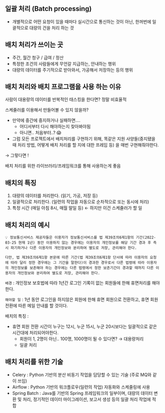 ## 일괄 처리 (Batch processing)

- 개별적으로 어떤 요청이 있을 때마다 실시간으로 통신하는 것이 아닌, 한꺼번에 일괄적으로 대량의 건을 처리 하는 것

## 배치 처리가 쓰이는 곳

- 주간, 월간 청구 / 급여 / 정산
- 특정한 조건의 사람들에게 무언갈 지급하는, 안내하는 행위
- 대량의 데이터를 주기적으로 받아와서, 가공해서 저장하는 등의 행위

## 배치 처리와 배치 프로그램을 사용 하는 이유

사람이 대용량의 데이터를 반복적인 태스킹을 한다면? 정말 비효율적

스케쥴러를 이용해서 만들어볼 수 있지 않을까?

- 만약에 중간에 중지하거나 실패하면….
    - 어디서부터 다시 해야하는지 찾아봐야됨
    - 아니면.. 처음부터..? 😱
- 그럼 모든 프로젝트에서 배치처리를 구현하기 위해,
  똑같은 지원 사양들(중지됐을 때 처리 방법, 어떻게 배치 처리를 할 지에 대한 프레임 등) 을 매번 구현해줘야한다.

→ 그렇다면 !

배치 처리를 위한 라이브러리/프레임워크를 통해 사용하는게 좋음

## 배치의 특징

1. 대량의 데이터를 처리한다. (읽기, 가공, 저장 등)
2. 일괄적으로 처리한다. (일련의 작업을 자동으로 순차적으로 또는 동시에 처리)
3. 특정 시간 (매일 아침 8시, 매월 말일 등)        ← 하지만 이건 스케쥴러가 할 일

## 배치 처리의 예시
```
💡 정보통신서비스 제공자들은 이용자가 정보통신서비스를 법 제39조의6제1항의 기간(2022-03-25 현재 1년) 동안 이용하지 않는 경우에는 이용자의 개인정보를 해당 기간 경과 후 즉시 파기하거나 다른 이용자의 개인정보와 분리하여 별도로 저장, 관리해야 한다. 

다만, 법 제39조의6제1항 본문에 따른 기간(법 제39조의6제1항 단서에 따라 이용자의 요청에 따라 달리 정한 경우에는 그 기간을 말한다)이 경과한 경우로서 다른 법령에 따라 이용자의 개인정보를 보존해야 하는 경우에는 다른 법령에서 정한 보존기간이 경과할 때까지 다른 이용자의 개인정보와 분리하여 별도로 저장, 관리해야 한다.
```

`배경` : 개인정보 보호법에 따라 1년간 로그인 기록이 없는 회원들에 한해 휴면처리를 해야한다.

`해야할 일` : 1년 동안 로그인을 하지않은 회원에 한해 휴면 회원으로 전환하고, 휴면 회원 전환에 따른 메일 안내를 할 것이다.

배치의 특징 :

- 휴면 회원 전환 시간이 누구는 12시, 누군 15시, 누군 20시보다는
  일괄적으로 같은 시간대에 처리되어야한다.
    - 회원이 1, 2명이 아닌.. 100명, 1000명이 될 수 있다면? →  대용량처리
    - 일괄 처리

## 배치 처리를 위한 기술

- Celery : Python 기반의 분산 비동기 작업을 담당할 수 있는 기술 (주로 MQ와 같이 쓰임)
- Airflow : Python 기반의 워크플로우(일련의 작업) 자동화와 스케줄링에 사용
- Spring Batch : Java를 기반의 Spring 프레임워크의 일부이며, 대량의 데이터 변환 및 처리, 정기적인 데이터 마이그레이션, 보고서 생성 등의 일괄 처리 작업에 적합